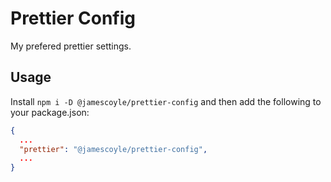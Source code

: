 # Prettier Config

My prefered prettier settings. 

## Usage

Install `npm i -D @jamescoyle/prettier-config` and then add the following to your package.json:

```json
{
  ...
  "prettier": "@jamescoyle/prettier-config",  
  ...
}
```
